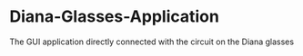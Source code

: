 # Diana-Glasses-Application
The GUI application directly connected with the circuit on the Diana glasses
